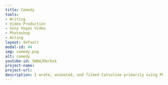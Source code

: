 ```yaml
---
title: Comedy
tools:
- Writing
- Video Production
- Sony Vegas Video
- Photoshop
- Acting
layout: default
modal-id: 44
img: comedy.png
alt: comedy
youtube-id: 5WBAJMerbxk
project-name: 
project-url:
description: I wrote, animated, and filmed Catsoline primarily using Photoshop and Sony Vegas.
---
```

